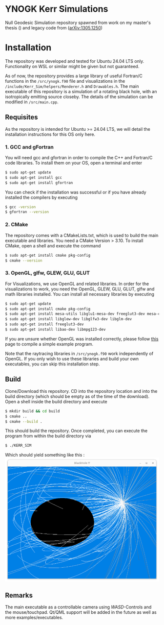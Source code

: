 # YNOGK Kerr Simulations

Null Geodesic Simulation repository spawned from work on my master's thesis () and legacy code from ([arXiv:1305.1250](https://arxiv.org/abs/1305.1250))

# Installation
The repository was developed and tested for Ubuntu 24.04 LTS only. Functionality on WSL or similar might be given but not guaranteed.

As of now, the repository provides a large library of useful Fortran/C functions in the `/src/ynogk.f90` file and visualizations in the `/include/Kerr_Sim/helpers/Renderer.h` and `Drawables.h`. The main executable of this repository is a simulation of a rotating black hole, with an isotropically emitting source closeby. The details of the simulation can be modified in `/src/main.cpp`.

## Requisites
As the repository is intended for Ubuntu >= 24.04 LTS, we will detail the installation instructions for this OS only here.
### 1. GCC and gFortran
You will need gcc and gfortran in order to compile the C++ and Fortran/C code libraries. To install them on your OS, open a terminal and enter
```bash
$ sudo apt-get update
$ sudo apt-get install gcc
$ sudo apt-get install gfortran
```

You can check if the installation was successful or if you have already installed the compilers by executing 
```bash
$ gcc -version
$ gfortran --version
```

### 2. CMake
The repository comes with a CMakeLists.txt, which is used to build the main executable and libraries. You need a CMake Version > 3.10. To install CMake, open a shell and execute the command
```bash
$ sudo apt-get install cmake pkg-config
$ cmake --version
```

### 3. OpenGL, glfw, GLEW, GLU, GLUT
For Visualizations, we use OpenGL and related libraries. In order for the visualizations to work, you need the OpenGL, GLEW, GLU, GLUT, glfw and math libraries installed. You can install all necessary libraries by executing
```bash
$ sudo apt-get update
$ sudo apt-get install cmake pkg-config
$ sudo apt-get install mesa-utils libglu1-mesa-dev freeglut3-dev mesa-common-dev
$ sudo apt-get install libglew-dev libglfw3-dev libglm-dev
$ sudo apt-get install freeglut3-dev
$ sudo apt-get install libao-dev libmpg123-dev
```

If you are unsure whether OpenGL was installed correctly, please follow [this](https://medium.com/geekculture/a-beginners-guide-to-setup-opengl-in-linux-debian-2bfe02ccd1e) page to compile a simple example program.

Note that the raytracing libraries in `/src/ynogk.f90` work independently of OpenGL. If you only wish to use these libraries and build your own executables, you can skip this installation step.

## Build

Clone/Download this repository. CD into the repository location and into the build directory (which should be empty as of the time of the download).
Open a shell inside the build directory and execute
```bash
$ mkdir build && cd build
$ cmake ..
$ cmake --build .
```
This should build the repository. Once completed, you can execute the program from within the build directory via
```bash
$ ./KERR_SIM
```
Which should yield something like this :<img src="./Screenshots/Simulation.png">

## Remarks
The main executable as a controllable camera using _WASD_-Controls and the mouse/touchpad. Qt/QML support will be added in the future as well as more examples/executables.
